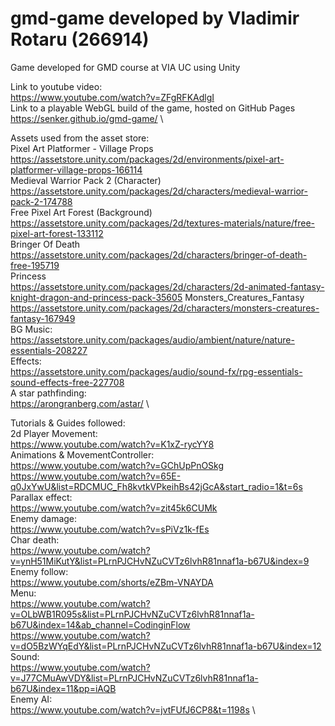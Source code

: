 # gmd-game developed by Vladimir Rotaru (266914)
Game developed for GMD course at VIA UC using Unity

Link to youtube video:\
https://www.youtube.com/watch?v=ZFgRFKAdlgI \
Link to a playable WebGL build of the game, hosted on GitHub Pages\
https://senker.github.io/gmd-game/ \

Assets used from the asset store:\
Pixel Art Platformer - Village Props\
https://assetstore.unity.com/packages/2d/environments/pixel-art-platformer-village-props-166114 \
Medieval Warrior Pack 2 (Character)\
https://assetstore.unity.com/packages/2d/characters/medieval-warrior-pack-2-174788 \
Free Pixel Art Forest (Background)\
https://assetstore.unity.com/packages/2d/textures-materials/nature/free-pixel-art-forest-133112 \
Bringer Of Death\
https://assetstore.unity.com/packages/2d/characters/bringer-of-death-free-195719 \
Princess\
https://assetstore.unity.com/packages/2d/characters/2d-animated-fantasy-knight-dragon-and-princess-pack-35605
Monsters_Creatures_Fantasy\
https://assetstore.unity.com/packages/2d/characters/monsters-creatures-fantasy-167949 \
BG Music:\
https://assetstore.unity.com/packages/audio/ambient/nature/nature-essentials-208227 \
Effects:\
https://assetstore.unity.com/packages/audio/sound-fx/rpg-essentials-sound-effects-free-227708 \
A star pathfinding:\
https://arongranberg.com/astar/ \

Tutorials & Guides followed:\
2d Player Movement:\
https://www.youtube.com/watch?v=K1xZ-rycYY8 \
Animations & MovementController:\
https://www.youtube.com/watch?v=GChUpPnOSkg \
https://www.youtube.com/watch?v=65E-q0JxYwU&list=RDCMUC_Fh8kvtkVPkeihBs42jGcA&start_radio=1&t=6s \
Parallax effect:\
https://www.youtube.com/watch?v=zit45k6CUMk \
Enemy damage:\
https://www.youtube.com/watch?v=sPiVz1k-fEs \
Char death:\
https://www.youtube.com/watch?v=ynH51MiKutY&list=PLrnPJCHvNZuCVTz6lvhR81nnaf1a-b67U&index=9 \
Enemy follow:\
https://www.youtube.com/shorts/eZBm-VNAYDA \
Menu: \
https://www.youtube.com/watch?v=OLbWB1R095s&list=PLrnPJCHvNZuCVTz6lvhR81nnaf1a-b67U&index=14&ab_channel=CodinginFlow \
https://www.youtube.com/watch?v=dO5BzWYqEdY&list=PLrnPJCHvNZuCVTz6lvhR81nnaf1a-b67U&index=12 \
Sound: \
https://www.youtube.com/watch?v=J77CMuAwVDY&list=PLrnPJCHvNZuCVTz6lvhR81nnaf1a-b67U&index=11&pp=iAQB \
Enemy AI: \
https://www.youtube.com/watch?v=jvtFUfJ6CP8&t=1198s \


